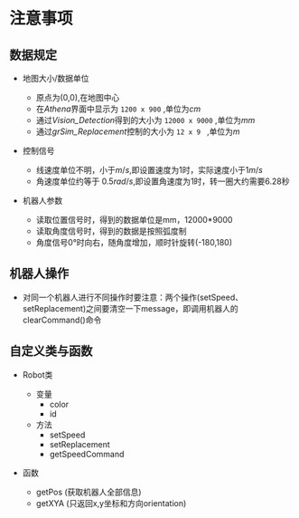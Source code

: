 # 注意事项
## 数据规定
* 地图大小/数据单位
  * 原点为(0,0),在地图中心
  * 在*Athena*界面中显示为 `1200 x 900` ,单位为$cm$ 
  * 通过*Vision_Detection*得到的大小为 `12000 x 9000` ,单位为$mm$
  * 通过*grSim_Replacement*控制的大小为 `12 x 9 ` ,单位为$m$

* 控制信号
  * 线速度单位不明，小于$m/s$,即设置速度为$1$时，实际速度小于$1m/s$
  * 角速度单位约等于 $0.5rad/s$,即设置角速度为$1$时，转一圈大约需要$6.28$秒

* 机器人参数
  * 读取位置信号时，得到的数据单位是mm，12000*9000 
  * 读取角度信号时，得到的数据是按照弧度制
  * 角度信号0°时向右，随角度增加，顺时针旋转(-180,180)
## 机器人操作
* 对同一个机器人进行不同操作时要注意：两个操作(setSpeed、setReplacement)之间要清空一下message，即调用机器人的clearCommand()命令
## 自定义类与函数
* Robot类
  * 变量
    * color
    * id
  * 方法
    * setSpeed
    * setReplacement
    * getSpeedCommand

* 函数
  * getPos (获取机器人全部信息)
  * getXYA (只返回x,y坐标和方向orientation)